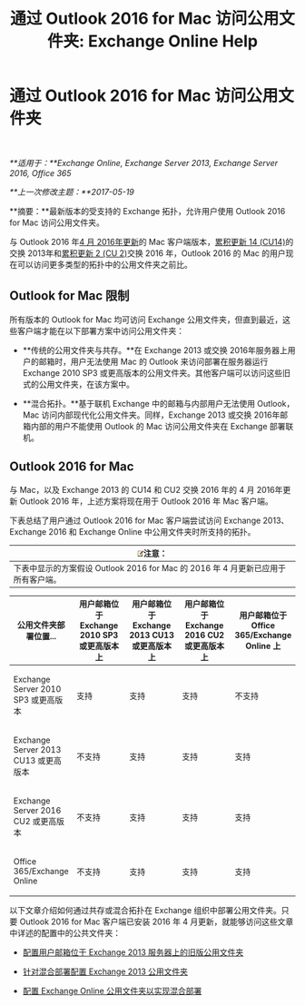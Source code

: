 ﻿---
title: '通过 Outlook 2016 for Mac 访问公用文件夹: Exchange Online Help'
TOCTitle: 通过 Outlook 2016 for Mac 访问公用文件夹
ms:assetid: bc9b8226-bd8b-4edc-882b-4f19cfe118eb
ms:mtpsurl: https://technet.microsoft.com/zh-cn/library/Mt788631(v=EXCHG.150)
ms:contentKeyID: 74115500
ms.date: 05/23/2018
mtps_version: v=EXCHG.150
ms.translationtype: MT
---

# 通过 Outlook 2016 for Mac 访问公用文件夹

 

_**适用于：**Exchange Online, Exchange Server 2013, Exchange Server 2016, Office 365_

_**上一次修改主题：**2017-05-19_

**摘要：**最新版本的受支持的 Exchange 拓扑，允许用户使用 Outlook 2016 for Mac 访问公用文件夹。

与 Outlook 2016 年[4 月 2016年更新](https://go.microsoft.com/fwlink/?linkid=829202)的 Mac 客户端版本，[累积更新 14 (CU14)](https://go.microsoft.com/fwlink/p/?linkid=849432)的交换 2013年和[累积更新 2 (CU 2)](https://go.microsoft.com/fwlink/p/?linkid=849793)交换 2016 年，Outlook 2016 的 Mac 的用户现在可以访问更多类型的拓扑中的公用文件夹之前比。

## Outlook for Mac 限制

所有版本的 Outlook for Mac 均可访问 Exchange 公用文件夹，但直到最近，这些客户端才能在以下部署方案中访问公用文件夹：

  - **传统的公用文件夹与共存。**在 Exchange 2013 或交换 2016年服务器上用户的邮箱时，用户无法使用 Mac 的 Outlook 来访问部署在服务器运行 Exchange 2010 SP3 或更高版本的公用文件夹。其他客户端可以访问这些旧式的公用文件夹，在该方案中。

  - **混合拓扑。**基于联机 Exchange 中的邮箱与内部用户无法使用 Outlook，Mac 访问内部现代化公用文件夹。同样，Exchange 2013 或交换 2016年邮箱内部的用户不能使用 Outlook 的 Mac 访问公用文件夹在 Exchange 部署联机。

## Outlook 2016 for Mac

与 Mac，以及 Exchange 2013 的 CU14 和 CU2 交换 2016 年的 4 月 2016年更新 Outlook 2016 年，上述方案将现在用于 Outlook 2016 年 Mac 客户端。

下表总结了用户通过 Outlook 2016 for Mac 客户端尝试访问 Exchange 2013、Exchange 2016 和 Exchange Online 中公用文件夹时所支持的拓扑。

<table>
<thead>
<tr class="header">
<th><img src="images/Bb124558.note(EXCHG.150).gif" title="注意" alt="注意" />注意：</th>
</tr>
</thead>
<tbody>
<tr class="odd">
<td>下表中显示的方案假设 Outlook 2016 for Mac 的 2016 年 4 月更新已应用于所有客户端。</td>
</tr>
</tbody>
</table>



<table>
<colgroup>
<col style="width: 20%" />
<col style="width: 20%" />
<col style="width: 20%" />
<col style="width: 20%" />
<col style="width: 20%" />
</colgroup>
<thead>
<tr class="header">
<th>公用文件夹部署位置...</th>
<th>用户邮箱位于 Exchange 2010 SP3 或更高版本上</th>
<th>用户邮箱位于 Exchange 2013 CU13 或更高版本上</th>
<th>用户邮箱位于 Exchange 2016 CU2 或更高版本上</th>
<th>用户邮箱位于 Office 365/Exchange Online 上</th>
</tr>
</thead>
<tbody>
<tr class="odd">
<td><p>Exchange Server 2010 SP3 或更高版本</p></td>
<td><p>支持</p></td>
<td><p>支持</p></td>
<td><p>支持</p></td>
<td><p>不支持</p></td>
</tr>
<tr class="even">
<td><p>Exchange Server 2013 CU13 或更高版本</p></td>
<td><p>不支持</p></td>
<td><p>支持</p></td>
<td><p>支持</p></td>
<td><p>支持</p></td>
</tr>
<tr class="odd">
<td><p>Exchange Server 2016 CU2 或更高版本</p></td>
<td><p>不支持</p></td>
<td><p>支持</p></td>
<td><p>支持</p></td>
<td><p>支持</p></td>
</tr>
<tr class="even">
<td><p>Office 365/Exchange Online</p></td>
<td><p>不支持</p></td>
<td><p>支持</p></td>
<td><p>支持</p></td>
<td><p>支持</p></td>
</tr>
</tbody>
</table>


以下文章介绍如何通过共存或混合拓扑在 Exchange 组织中部署公用文件夹。只要 Outlook 2016 for Mac 客户端已安装 2016 年 4 月更新，就能够访问这些文章中详述的配置中的公共文件夹：

  - [配置用户邮箱位于 Exchange 2013 服务器上的旧版公用文件夹](configure-legacy-public-folders-where-user-mailboxes-are-on-exchange-2013-servers-exchange-2013-help.md)

  - [针对混合部署配置 Exchange 2013 公用文件夹](configure-exchange-2013-public-folders-for-a-hybrid-deployment-exchange-2013-help.md)

  - [配置 Exchange Online 公用文件夹以实现混合部署](configure-exchange-online-public-folders-for-a-hybrid-deployment-exchange-2013-help.md)

